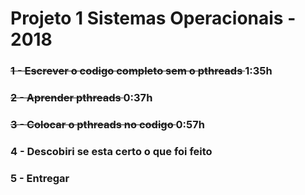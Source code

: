 # Projeto 1 Sistemas Operacionais - 2018

<h3><s> 1 - Escrever o codigo completo sem o pthreads </s> 1:35h</h3>
<h3><s> 2 - Aprender pthreads </s> 0:37h</h3>
<h3><s> 3 - Colocar o pthreads no codigo </s> 0:57h</h3>
<h3> 4 - Descobiri se esta certo o que foi feito </h3>
<h3> 5 - Entregar </h3>
